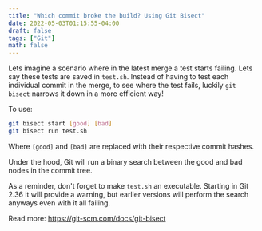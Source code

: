 ```yaml
---
title: "Which commit broke the build? Using Git Bisect"
date: 2022-05-03T01:15:55-04:00
draft: false
tags: ["Git"]
math: false
---
```


Lets imagine a scenario where in the latest merge a test
starts failing. Lets say these tests are saved
in `test.sh`. Instead of having to test each individual
commit in the merge, to see where the test fails, luckily
`git bisect` narrows it down in a more efficient way!

To use:
```bash
git bisect start [good] [bad]
git bisect run test.sh
```
Where `[good]` and `[bad]` are replaced with their respective
commit hashes.

Under the hood, Git will run a binary search between the good
and bad nodes in the commit tree.

As a reminder, don't forget to make `test.sh` an executable.
Starting in Git 2.36 it will provide a warning, but earlier
versions will perform the search anyways even with it all
failing.


Read more: https://git-scm.com/docs/git-bisect